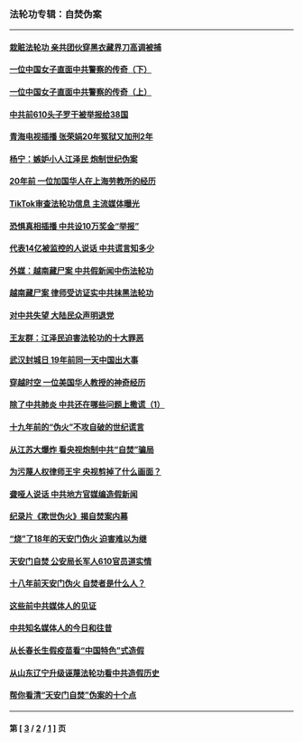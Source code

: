 ### 法轮功专辑：自焚伪案
---
#### [栽赃法轮功 亲共团伙穿黑衣藏界刀高调被捕](../../pages/nf5562/n13073780.md?07220430) 
#### [一位中国女子直面中共警察的传奇（下）](../../pages/nf5562/n12989706.md?07220430) 
#### [一位中国女子直面中共警察的传奇（上）](../../pages/nf5562/n12985072.md?07220430) 
#### [中共前610头子罗干被举报给38国](../../pages/nf5562/n12975419.md?07220430) 
#### [青海电视插播 张荣娟20年冤狱又加刑2年](../../pages/nf5562/n12738166.md?07220430) 
#### [杨宁：嫉妒小人江泽民 炮制世纪伪案](../../pages/nf5562/n12724108.md?07220430) 
#### [20年前 一位加国华人在上海劳教所的经历](../../pages/nf5562/n12707932.md?07220430) 
#### [TikTok审查法轮功信息 主流媒体曝光](../../pages/nf5562/n12362336.md?07220430) 
#### [恐惧真相插播 中共设10万奖金“举报”](../../pages/nf5562/n12306396.md?07220430) 
#### [代表14亿被监控的人说话 中共谎言知多少](../../pages/nf5562/n12297484.md?07220430) 
#### [外媒：越南藏尸案 中共假新闻中伤法轮功](../../pages/nf5562/n12264411.md?07220430) 
#### [越南藏尸案 律师受访证实中共抹黑法轮功](../../pages/nf5562/n12261878.md?07220430) 
#### [对中共失望 大陆民众声明退党](../../pages/nf5562/n12187315.md?07220430) 
#### [王友群：江泽民迫害法轮功的十大罪恶](../../pages/nf5562/n12169074.md?07220430) 
#### [武汉封城日 19年前同一天中国出大事](../../pages/nf5562/n12150901.md?07220430) 
#### [穿越时空  一位美国华人教授的神奇经历](../../pages/nf5562/n12097460.md?07220430) 
#### [除了中共肺炎 中共还在哪些问题上撒谎（1）](../../pages/nf5562/n11955770.md?07220430) 
#### [十九年前的“伪火”不攻自破的世纪谎言](../../pages/nf5562/n11813238.md?07220430) 
#### [从江苏大爆炸 看央视炮制中共“自焚”骗局](../../pages/nf5562/n11140275.md?07220430) 
#### [为污蔑人权律师王宇 央视剪掉了什么画面？](../../pages/nf5562/n11130142.md?07220430) 
#### [聋哑人说话 中共地方官媒编造假新闻](../../pages/nf5562/n11006067.md?07220430) 
#### [纪录片《欺世伪火》揭自焚案内幕](../../pages/nf5562/n11002664.md?07220430) 
#### [“烧”了18年的天安门伪火 迫害难以为继](../../pages/nf5562/n10996660.md?07220430) 
#### [天安门自焚 公安局长军人610官员道实情](../../pages/nf5562/n10997098.md?07220430) 
#### [十八年前天安门伪火 自焚者是什么人？](../../pages/nf5562/n10996556.md?07220430) 
#### [这些前中共媒体人的见证](../../pages/nf5562/n10845276.md?07220430) 
#### [中共知名媒体人的今日和往昔](../../pages/nf5562/n10843569.md?07220430) 
#### [从长春长生假疫苗看“中国特色”式造假](../../pages/nf5562/n10684053.md?07220430) 
#### [从山东辽宁升级诬蔑法轮功看中共造假历史](../../pages/nf5562/n10668272.md?07220430) 
#### [帮你看清“天安门自焚”伪案的十个点](../../pages/nf5562/n10554707.md?07220430) 

---
#### 第 [ [3](./3.md?07220430) / [2](./2.md?07220430) / [1](./1.md?07220430) ] 页
